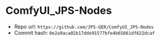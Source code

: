 # ComfyUI_JPS-Nodes
- Repo url: `https://github.com/JPS-GER/ComfyUI_JPS-Nodes`
- Commit hash: `0e2a9aca02b17dde91577bfe4b65861df622dcaf`